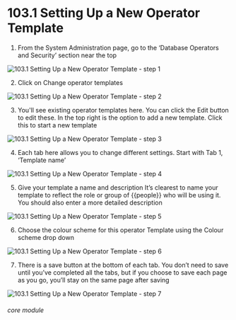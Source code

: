 # 103.1 Setting Up a New Operator Template

1. From the System Administration page, go to the ‘Database Operators and Security’ section near the top

![103.1 Setting Up a New Operator Template - step 1](103.1_Setting_Up_a_New_Operator_Template_im_1.png)

2. Click on Change operator templates

![103.1 Setting Up a New Operator Template - step 2](103.1_Setting_Up_a_New_Operator_Template_im_2.png)

3. You&#039;ll see existing operator templates here. You can click the Edit button to edit these. In the top right is the option to add a new template. Click this to start a new template

![103.1 Setting Up a New Operator Template - step 3](103.1_Setting_Up_a_New_Operator_Template_im_3.png)

4. Each tab here allows you to change different settings. Start with Tab 1, ‘Template name’

![103.1 Setting Up a New Operator Template - step 4](103.1_Setting_Up_a_New_Operator_Template_im_4.png)

5. Give your template a name and description
It’s clearest to name your template to reflect the role or group of {{people}} who will be using it. You should also enter a more detailed description

![103.1 Setting Up a New Operator Template - step 5](103.1_Setting_Up_a_New_Operator_Template_im_5.png)

6. Choose the colour scheme for this operator Template using the Colour scheme drop down

![103.1 Setting Up a New Operator Template - step 6](103.1_Setting_Up_a_New_Operator_Template_im_6.png)

7. There is a save button at the bottom of each tab. You don’t need to save until you’ve completed all the tabs, but if you choose to save each page as you go, you’ll stay on the same page after saving

![103.1 Setting Up a New Operator Template - step 7](103.1_Setting_Up_a_New_Operator_Template_im_7.png)


###### core module